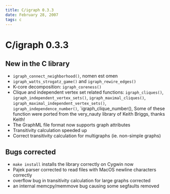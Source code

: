 ```yaml
---
title: C/igraph 0.3.3
date: February 28, 2007
tags: c
---
```


C/igraph 0.3.3
==============

New in the C library
--------------------

* `igraph_connect_neighborhood()`, nomen est omen
* `igraph_watts_strogatz_game()` and `igraph_rewire_edges()`
* K-core decomposition: `igraph_coreness()`
* Clique and independent vertex set related functions:
  `igraph_cliques()`, `igraph_independent_vertex_sets()`,
  `igraph_maximal_cliques()`, `igraph_maximal_independent_vertex_sets()`,
  `igraph_independence_number()`, `igraph_clique_number(),
  Some of these function were ported from the very_nauty library
  of Keith Briggs, thanks Keith!
* The GraphML file format now supports graph attributes
* Transitivity calculation speeded up
* Correct transitivity calculation for multigraphs (ie. non-simple graphs)

<!--more-->

Bugs corrected
--------------

* `make install` installs the library correctly on Cygwin now
* Pajek parser corrected to read files with MacOS newline characters correctly
* overflow bug in transitivity calculation for large graphs corrected
* an internal memcpy/memmove bug causing some segfaults removed
